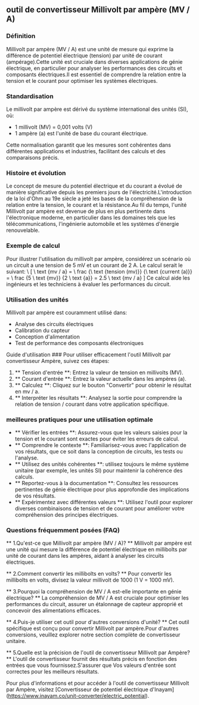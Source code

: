 ## outil de convertisseur Millivolt par ampère (MV / A)

### Définition
Millivolt par ampère (MV / A) est une unité de mesure qui exprime la différence de potentiel électrique (tension) par unité de courant (ampérage).Cette unité est cruciale dans diverses applications de génie électrique, en particulier pour analyser les performances des circuits et composants électriques.Il est essentiel de comprendre la relation entre la tension et le courant pour optimiser les systèmes électriques.

### Standardisation
Le millivolt par ampère est dérivé du système international des unités (SI), où:
- 1 millivolt (MV) = 0,001 volts (V)
- 1 ampère (a) est l'unité de base du courant électrique.

Cette normalisation garantit que les mesures sont cohérentes dans différentes applications et industries, facilitant des calculs et des comparaisons précis.

### Histoire et évolution
Le concept de mesure du potentiel électrique et du courant a évolué de manière significative depuis les premiers jours de l'électricité.L'introduction de la loi d'Ohm au 19e siècle a jeté les bases de la compréhension de la relation entre la tension, le courant et la résistance.Au fil du temps, l'unité Millivolt par ampère est devenue de plus en plus pertinente dans l'électronique moderne, en particulier dans les domaines tels que les télécommunications, l'ingénierie automobile et les systèmes d'énergie renouvelable.

### Exemple de calcul
Pour illustrer l'utilisation du millivolt par ampère, considérez un scénario où un circuit a une tension de 5 mV et un courant de 2 A. Le calcul serait le suivant:
\ [
\ text {mv / a} = \ frac {\ text {tension (mv)}} {\ text {current (a)}} = \ frac {5 \ text {mv}} {2 \ text {a}} = 2.5 \ text {mv / a}
\]
Ce calcul aide les ingénieurs et les techniciens à évaluer les performances du circuit.

### Utilisation des unités
Millivolt par ampère est couramment utilisé dans:
- Analyse des circuits électriques
- Calibration du capteur
- Conception d'alimentation
- Test de performance des composants électroniques

Guide d'utilisation ###
Pour utiliser efficacement l'outil Millivolt par convertisseur Ampère, suivez ces étapes:
1. ** Tension d'entrée **: Entrez la valeur de tension en millivolts (MV).
2. ** Courant d'entrée **: Entrez la valeur actuelle dans les ampères (a).
3. ** Calculez **: Cliquez sur le bouton "Convertir" pour obtenir le résultat en mv / a.
4. ** Interpréter les résultats **: Analysez la sortie pour comprendre la relation de tension / courant dans votre application spécifique.

### meilleures pratiques pour une utilisation optimale
- ** Vérifier les entrées **: Assurez-vous que les valeurs saisies pour la tension et le courant sont exactes pour éviter les erreurs de calcul.
- ** Comprendre le contexte **: Familiarisez-vous avec l'application de vos résultats, que ce soit dans la conception de circuits, les tests ou l'analyse.
- ** Utilisez des unités cohérentes **: utilisez toujours le même système unitaire (par exemple, les unités SI) pour maintenir la cohérence des calculs.
- ** Reportez-vous à la documentation **: Consultez les ressources pertinentes de génie électrique pour plus approfondie des implications de vos résultats.
- ** Expérimentez avec différentes valeurs **: Utilisez l'outil pour explorer diverses combinaisons de tension et de courant pour améliorer votre compréhension des principes électriques.

### Questions fréquemment posées (FAQ)

** 1.Qu'est-ce que Millivolt par ampère (MV / A)? **
Millivolt par ampère est une unité qui mesure la différence de potentiel électrique en millibolts par unité de courant dans les ampères, aidant à analyser les circuits électriques.

** 2.Comment convertir les millibolts en volts? **
Pour convertir les millibolts en volts, divisez la valeur millivolt de 1000 (1 V = 1000 mV).

** 3.Pourquoi la compréhension de MV / A est-elle importante en génie électrique? **
La compréhension de MV / A est cruciale pour optimiser les performances du circuit, assurer un étalonnage de capteur approprié et concevoir des alimentations efficaces.

** 4.Puis-je utiliser cet outil pour d'autres conversions d'unité? **
Cet outil spécifique est conçu pour convertir Millivolt par ampère.Pour d'autres conversions, veuillez explorer notre section complète de convertisseur unitaire.

** 5.Quelle est la précision de l'outil de convertisseur Millivolt par Ampère? **
L'outil de convertisseur fournit des résultats précis en fonction des entrées que vous fournissez.S'assurer que Vos valeurs d'entrée sont correctes pour les meilleurs résultats.

Pour plus d'informations et pour accéder à l'outil de convertisseur Millivolt par Ampère, visitez [Convertisseur de potentiel électrique d'Inayam] (https://www.inayam.co/unit-converter/electric_potential).